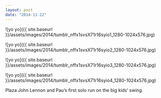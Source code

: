 ```yaml
---
layout: post
date: "2014-11-22"
---
```


![yo yo]({{ site.baseurl }}/assets/images/2014/tumblr_nffx1svsX71r16syio1_1280-1024x576.jpg)

![yo yo]({{ site.baseurl }}/assets/images/2014/tumblr_nffx1svsX71r16syio2_1280-1024x576.jpg)

![yo yo]({{ site.baseurl }}/assets/images/2014/tumblr_nffx1svsX71r16syio3_1280-1024x576.jpg)

![yo yo]({{ site.baseurl }}/assets/images/2014/tumblr_nffx1svsX71r16syio4_1280-1024x576.jpg)

Plaza John Lennon and Pau’s first solo run on the big kids’ swing.
